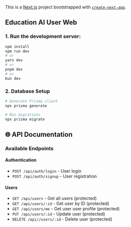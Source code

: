 This is a [Next.js](https://nextjs.org) project bootstrapped with [`create-next-app`](https://nextjs.org/docs/app/api-reference/cli/create-next-app).

## Education AI User Web

### 1. Run the development server:

```bash
npm install
npm run dev
# or
yarn dev
# or
pnpm dev
# or
bun dev
```

### 2. Database Setup
```bash
# Generate Prisma client
npx prisma generate

# Run migrations
npx prisma migrate 
```

## 🌐 API Documentation
### Available Endpoints

#### Authentication
- `POST /api/auth/login` - User login
- `POST /api/auth/signup` - User registration

#### Users
- `GET /api/users` - Get all users (protected)
- `GET /api/users/:id` - Get user by ID (protected)
- `GET /api/users/me` - Get user user profile (protected)
- `PUT /api/users/:id` - Update user (protected)
- `DELETE /api//users/:id` - Delete user (protected)